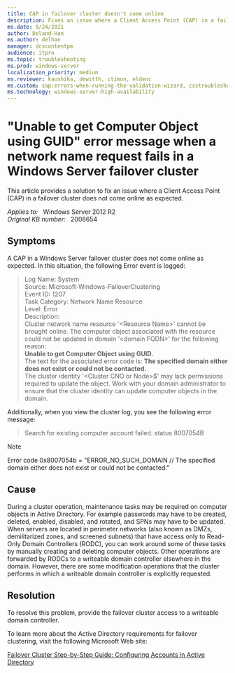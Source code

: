 ```yaml
---
title: CAP in failover cluster doesn't come online
description: Fixes an issue where a Client Access Point (CAP) in a failover cluster does not come online as expected.
ms.date: 9/24/2021
author: Deland-Han
ms.author: delhan
manager: dcscontentpm
audience: itpro
ms.topic: troubleshooting
ms.prod: windows-server
localization_priority: medium
ms.reviewer: kaushika, dewitth, ctimon, eldenc
ms.custom: sap:errors-when-running-the-validation-wizard, csstroubleshoot
ms.technology: windows-server-high-availability
---
```

# "Unable to get Computer Object using GUID" error message when a network name request fails in a Windows Server failover cluster

This article provides a solution to fix an issue where a Client Access Point (CAP) in a failover cluster does not come online as expected.

_Applies to:_ &nbsp; Windows Server 2012 R2  
_Original KB number:_ &nbsp; 2008654

## Symptoms

A CAP in a Windows Server failover cluster does not come online as expected. In this situation, the following Error event is logged:  

> Log Name:      System  
Source:        Microsoft-Windows-FailoverClustering  
Event ID:      1207  
Task Category: Network Name Resource  
Level:         Error  
Description:  
Cluster network name resource '\<Resource Name>' cannot be brought online. The computer object associated with the resource could not be updated in domain '\<domain FQDN>' for the following reason:  
 **Unable to get Computer Object using GUID.**  
 The text for the associated error code is: **The specified domain either does not exist or could not be contacted.**  
 The cluster identity '\<Cluster CNO or Node>$' may lack permissions required to update the object. Work with your domain administrator to ensure that the cluster identity can update computer objects in the domain.  

 Additionally, when you view the cluster log, you see the following error message:  
 > Search for existing computer account failed. status 8007054B  

> [!NOTE]
> Error code 0x8007054b = "ERROR_NO_SUCH_DOMAIN // The specified domain either does not exist or could not be contacted."  

## Cause

During a cluster operation, maintenance tasks may be required on computer objects in Active Directory. For example passwords may have to be created, deleted, enabled, disabled, and rotated, and SPNs may have to be updated. When servers are located in perimeter networks (also known as DMZs, demilitarized zones, and screened subnets) that have access only to Read-Only Domain Controllers (RODC), you can work around some of these tasks by manually creating and deleting computer objects. Other operations are forwarded by RODCs to a writeable domain controller elsewhere in the domain.  However, there are some modification operations that the cluster performs in which a writeable domain controller is explicitly requested.  

## Resolution

To resolve this problem, provide the failover cluster access to a writeable domain controller.

To learn more about the Active Directory requirements for failover clustering, visit the following Microsoft Web site:
  
[Failover Cluster Step-by-Step Guide: Configuring Accounts in Active Directory](/previous-versions/windows/it-pro/windows-server-2008-R2-and-2008/cc731002(v=ws.10))  

